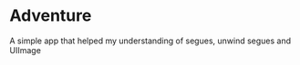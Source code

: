 Adventure
=========
A simple app that helped my understanding of segues, unwind segues and UIImage

